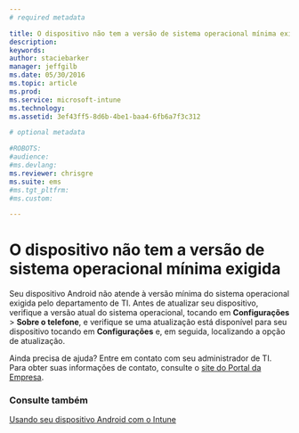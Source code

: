 ```yaml
---
# required metadata

title: O dispositivo não tem a versão de sistema operacional mínima exigida | Microsoft Intune
description:
keywords:
author: staciebarker
manager: jeffgilb
ms.date: 05/30/2016
ms.topic: article
ms.prod:
ms.service: microsoft-intune
ms.technology:
ms.assetid: 3ef43ff5-8d6b-4be1-baa4-6fb6a7f3c312

# optional metadata

#ROBOTS:
#audience:
#ms.devlang:
ms.reviewer: chrisgre
ms.suite: ems
#ms.tgt_pltfrm:
#ms.custom:

---
```



# O dispositivo não tem a versão de sistema operacional mínima exigida

Seu dispositivo Android não atende à versão mínima do sistema operacional exigida pelo departamento de TI. Antes de atualizar seu dispositivo, verifique a versão atual do sistema operacional, tocando em **Configurações** &gt; **Sobre o telefone**, e verifique se uma atualização está disponível para seu dispositivo tocando em **Configurações** e, em seguida, localizando a opção de atualização.

Ainda precisa de ajuda? Entre em contato com seu administrador de TI. Para obter suas informações de contato, consulte o [site do Portal da Empresa](http://portal.manage.microsoft.com).

### Consulte também
[Usando seu dispositivo Android com o Intune](using-your-android-device-with-intune.md)

<!--HONumber=Jun16_HO2-->


